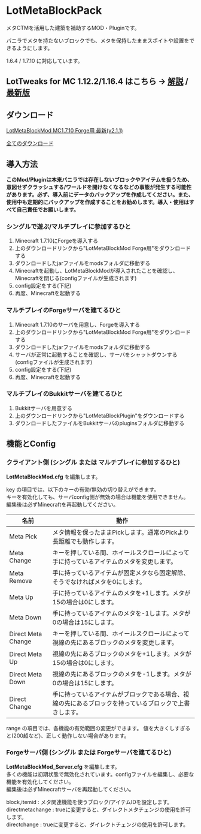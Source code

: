 # LotMetaBlockPack

メタCTMを活用した建築を補助するMOD・Pluginです。

バニラでメタを持たないブロックでも、メタを保持したままスポイトや設置をできるようにします。

1.6.4 / 1.7.10 に対応しています。

##  LotTweaks for MC 1.12.2/1.16.4 はこちら → [解説](https://lotqwerty.github.io/LotTweaks/) / [最新版]( https://lotqwerty.github.io/LotTweaks/)

## ダウンロード

[LotMetaBlockMod MC1.7.10 Forge用 最新(v2.1.1)](https://drive.google.com/open?id=1fu36nYGB9F8M8B1yWHMI_nNhtUCzEI3M)

[全てのダウンロード](https://drive.google.com/drive/folders/1PPxjFPtVM3lspYbFkwAWdvSsfhQgEDie?usp=sharing)

## 導入方法

**このMod/Pluginは本来バニラでは存在しないブロックやアイテムを扱うため、 意図せずクラッシュする/ワールドを開けなくなるなどの事態が発生する可能性があります。必ず、導入前にデータのバックアップを作成してください。また、使用中も定期的にバックアップを作成することをお勧めします。導入・使用はすべて自己責任でお願いします。**

### シングルで遊ぶ/マルチプレイに参加するひと

1. Minecraft 1.7.10にForgeを導入する
2. 上のダウンロードリンクから"LotMetaBlockMod Forge用"をダウンロードする
3. ダウンロードしたjarファイルをmodsフォルダに移動する
4. Minecraftを起動し、LotMetaBlockModが導入されたことを確認し、Minecraftを閉じる(configファイルが生成されます)
5. config設定をする(下記)
6. 再度、Minecraftを起動する

### マルチプレイのForgeサーバを建てるひと

1. Minecraft 1.7.10のサーバを用意し、Forgeを導入する
2. 上のダウンロードリンクから"LotMetaBlockMod Forge用"をダウンロードする
3. ダウンロードしたjarファイルをmodsフォルダに移動する
4. サーバが正常に起動することを確認し、サーバをシャットダウンする(configファイルが生成されます)
5. config設定をする(下記)
6. 再度、Minecraftを起動する

### マルチプレイのBukkitサーバを建てるひと

1. Bukkitサーバを用意する
2. 上のダウンロードリンクから"LotMetaBlockPlugin"をダウンロードする
3. ダウンロードしたファイルをBukkitサーバのpluginsフォルダに移動する


## 機能とConfig

### クライアント側 (シングル または マルチプレイに参加するひと)

**LotMetaBlockMod.cfg** を編集します。

key の項目では、以下のキーの有効/無効の切り替えができます。  
キーを有効化しても、サーバconfig側が無効の場合は機能を使用できません。  
編集後は必ずMinecraftを再起動してください。

|名前|動作|
|-|-|
|Meta Pick|メタ情報を保ったままPickします。通常のPickより長距離でも動作します。|
|Meta Change|キーを押している間、ホイールスクロールによって手に持っているアイテムのメタを変更します。|
|Meta Remove|手に持っているアイテムが固定メタなら固定解除、そうでなければメタを0にします。|
|Meta Up|手に持っているアイテムのメタを+1します。メタが15の場合は0にします。|
|Meta Down|手に持っているアイテムのメタを-1します。メタが0の場合は15にします。|
|Direct Meta Change|キーを押している間、ホイールスクロールによって視線の先にあるブロックのメタを変更します。|
|Direct Meta Up|視線の先にあるブロックのメタを+1します。メタが15の場合は0にします。|
|Direct Meta Down|視線の先にあるブロックのメタを-1します。メタが0の場合は15にします。|
|Direct Change|手に持っているアイテムがブロックである場合、視線の先にあるブロックを持っているブロックで上書きします。|

range の項目では、各機能の有効範囲の変更ができます。
値を大きくしすぎると(200超など)、正しく動作しない場合があります。

### Forgeサーバ側 (シングル または Forgeサーバを建てるひと)

**LotMetaBlockMod_Server.cfg** を編集します。  
多くの機能は初期状態で無効化されています。configファイルを編集し、必要な機能を有効化してください。  
編集後は必ずMinecraftサーバを再起動してください。

block,itemid : メタ関連機能を使うブロック/アイテムIDを設定します。  
directmetachange : trueに変更すると、ダイレクトメタチェンジの使用を許可します。  
directchange : trueに変更すると、ダイレクトチェンジの使用を許可します。
